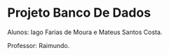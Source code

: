 # Projeto Banco De Dados

Alunos: Iago Farias de Moura e Mateus Santos Costa.

Professor: Raimundo.
